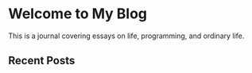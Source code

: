 # Welcome to My Blog

This is a journal covering essays on life, programming, and ordinary life.

## Recent Posts

